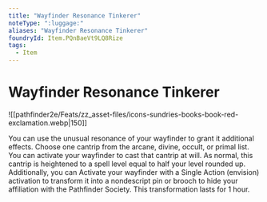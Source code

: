 ```yaml
---
title: "Wayfinder Resonance Tinkerer"
noteType: ":luggage:"
aliases: "Wayfinder Resonance Tinkerer"
foundryId: Item.PQnBaeVt9LQ8Rize
tags:
  - Item
---
```


# Wayfinder Resonance Tinkerer
![[pathfinder2e/Feats/zz_asset-files/icons-sundries-books-book-red-exclamation.webp|150]]

You can use the unusual resonance of your wayfinder to grant it additional effects. Choose one cantrip from the arcane, divine, occult, or primal list. You can activate your wayfinder to cast that cantrip at will. As normal, this cantrip is heightened to a spell level equal to half your level rounded up. Additionally, you can Activate your wayfinder with a Single Action (envision) activation to transform it into a nondescript pin or brooch to hide your affiliation with the Pathfinder Society. This transformation lasts for 1 hour.

